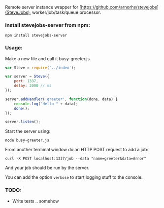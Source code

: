Remote server instance wrapper for [https://github.com/arnorhs/stevejobs](SteveJobs), worker/job/task/queue processor.

### Install stevejobs-server from npm:

    npm install stevejobs-server

### Usage:

Make a new file and call it busy-greeter.js

```javascript
var Steve = require('../index');

var server = Steve({
    port: 1337,
    delay: 2000 // ms
});

server.addHandler('greeter', function(done, data) {
    console.log("Hello " + data);
    done();
});

server.listen();
```
Start the server using:

    node busy-greeter.js

From another terminal window do an HTTP POST request to add a job:

    curl -X POST localhost:1337/job --data "name=greeter&data=Arnor"

And your job should be run by the server.

You can add the option `verbose` to start logging stuff to the console.

### TODO:

- Write tests .. somehow

